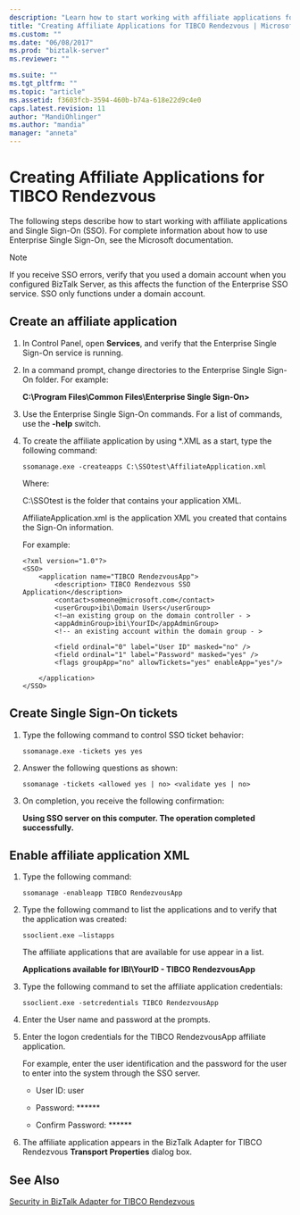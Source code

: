 ```yaml
---
description: "Learn how to start working with affiliate applications for TIBCO Rendezvous and Single Sign-On (SSO)."
title: "Creating Affiliate Applications for TIBCO Rendezvous | Microsoft Docs"
ms.custom: ""
ms.date: "06/08/2017"
ms.prod: "biztalk-server"
ms.reviewer: ""

ms.suite: ""
ms.tgt_pltfrm: ""
ms.topic: "article"
ms.assetid: f3603fcb-3594-460b-b74a-618e22d9c4e0
caps.latest.revision: 11
author: "MandiOhlinger"
ms.author: "mandia"
manager: "anneta"
---
```

# Creating Affiliate Applications for TIBCO Rendezvous

The following steps describe how to start working with affiliate applications and Single Sign-On (SSO). For complete information about how to use Enterprise Single Sign-On, see the Microsoft documentation.  
  
> [!NOTE]
> If you receive SSO errors, verify that you used a domain account when you configured BizTalk Server, as this affects the function of the Enterprise SSO service. SSO only functions under a domain account.  
  
## Create an affiliate application  
  
1.  In Control Panel, open **Services**, and verify that the Enterprise Single Sign-On service is running.  
  
2.  In a command prompt, change directories to the Enterprise Single Sign-On folder. For example:  
  
     **C:\Program Files\Common Files\Enterprise Single Sign-On>**  
  
3.  Use the Enterprise Single Sign-On commands. For a list of commands, use the **-help** switch.  
  
4.  To create the affiliate application by using *.XML as a start, type the following command:  
  
     `ssomanage.exe -createapps C:\SSOtest\AffiliateApplication.xml`  
  
     Where:  
  
     C:\SSOtest is the folder that contains your application XML.  
  
     AffiliateApplication.xml is the application XML you created that contains the Sign-On information.  
  
     For example:  
  
    ```  
    <?xml version="1.0"?>  
    <SSO>  
        <application name="TIBCO RendezvousApp">  
            <description> TIBCO Rendezvous SSO Application</description>  
            <contact>someone@microsoft.com</contact>  
            <userGroup>ibi\Domain Users</userGroup>  
            <!—an existing group on the domain controller - >   
            <appAdminGroup>ibi\YourID</appAdminGroup>  
            <!-- an existing account within the domain group - >   
  
            <field ordinal="0" label="User ID" masked="no" />  
            <field ordinal="1" label="Password" masked="yes" />  
            <flags groupApp="no" allowTickets="yes" enableApp="yes"/>  
  
        </application>  
    </SSO>  
    ```  
  
## Create Single Sign-On tickets  
  
1.  Type the following command to control SSO ticket behavior:  
  
     `ssomanage.exe -tickets yes yes`  
  
2.  Answer the following questions as shown:  
  
     `ssomanage -tickets <allowed yes | no> <validate yes | no>`  
  
3.  On completion, you receive the following confirmation:  
  
     **Using SSO server on this computer. The operation completed successfully.**  
  
## Enable affiliate application XML  
  
1.  Type the following command:  
  
     `ssomanage -enableapp TIBCO RendezvousApp`  
  
2.  Type the following command to list the applications and to verify that the application was created:  
  
     `ssoclient.exe –listapps`  
  
     The affiliate applications that are available for use appear in a list.  
  
     **Applications available for IBI\YourID - TIBCO RendezvousApp**  
  
3.  Type the following command to set the affiliate application credentials:  
  
     `ssoclient.exe -setcredentials TIBCO RendezvousApp`  
  
4.  Enter the User name and password at the prompts.  
  
5.  Enter the logon credentials for the TIBCO RendezvousApp affiliate application.  
  
     For example, enter the user identification and the password for the user to enter into the system through the SSO server.  
  
    -   User ID: user  
  
    -   Password: ******  
  
    -   Confirm Password: ******  
  
6.  The affiliate application appears in the BizTalk Adapter for TIBCO Rendezvous **Transport Properties** dialog box.  
  
## See Also  
 [Security in BizTalk Adapter for TIBCO Rendezvous](../core/security-in-biztalk-adapter-for-tibco-rendezvous.md)   
